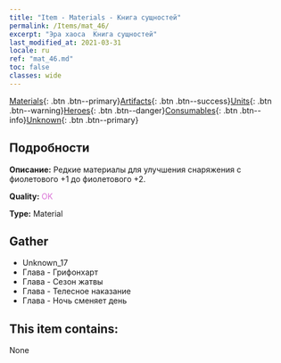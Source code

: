 ```yaml
---
title: "Item - Materials - Книга сущностей"
permalink: /Items/mat_46/
excerpt: "Эра хаоса  Книга сущностей"
last_modified_at: 2021-03-31
locale: ru
ref: "mat_46.md"
toc: false
classes: wide
---
```

 [Materials](/ru/Items/){: .btn .btn--primary}[Artifacts](/ru/Items/Artifacts/){: .btn .btn--success}[Units](/ru/Items/Units/){: .btn .btn--warning}[Heroes](/ru/Items/Heroes/){: .btn .btn--danger}[Consumables](/ru/Items/Consumables/){: .btn .btn--info}[Unknown](/ru/Items/Unknown/){: .btn .btn--primary}

## Подробности
 **Описание:** Редкие материалы для улучшения снаряжения c фиолетового +1 до фиолетового +2.

 **Quality:** <span style="color: #DA70D6">OK</span>

 **Type:** Material

## Gather

*    Unknown_17 
*    Глава - Грифонхарт 
*    Глава - Сезон жатвы 
*    Глава - Телесное наказание 
*    Глава - Ночь сменяет день 

## This item contains:

  None

